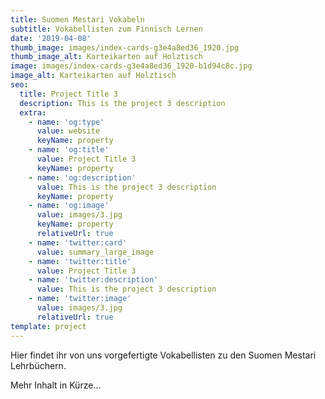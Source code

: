 ```yaml
---
title: Suomen Mestari Vokabeln
subtitle: Vokabellisten zum Finnisch Lernen
date: '2019-04-08'
thumb_image: images/index-cards-g3e4a8ed36_1920.jpg
thumb_image_alt: Karteikarten auf Holztisch
image: images/index-cards-g3e4a8ed36_1920-b1d94c8c.jpg
image_alt: Karteikarten auf Holztisch
seo:
  title: Project Title 3
  description: This is the project 3 description
  extra:
    - name: 'og:type'
      value: website
      keyName: property
    - name: 'og:title'
      value: Project Title 3
      keyName: property
    - name: 'og:description'
      value: This is the project 3 description
      keyName: property
    - name: 'og:image'
      value: images/3.jpg
      keyName: property
      relativeUrl: true
    - name: 'twitter:card'
      value: summary_large_image
    - name: 'twitter:title'
      value: Project Title 3
    - name: 'twitter:description'
      value: This is the project 3 description
    - name: 'twitter:image'
      value: images/3.jpg
      relativeUrl: true
template: project
---
```

Hier findet ihr von uns vorgefertigte Vokabellisten zu den Suomen Mestari Lehrbüchern.



Mehr Inhalt in Kürze...
